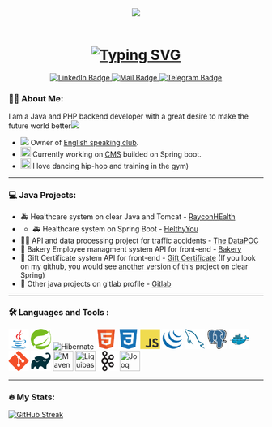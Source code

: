 <div id="header" align="center">
  <img src="https://media.tenor.com/_C4KnhRTyeYAAAAM/tarantino-cannes.gif" width="150"/>
  <br/>
  <img src="https://komarev.com/ghpvc/?username=lainng&style=flat-square&color=blue" alt=""/>
  <h1>
    <a href="https://git.io/typing-svg"><img src="https://readme-typing-svg.demolab.com?font=JetBrains+Mono&size=30&pause=1000&color=FF5F1F&center=true&vCenter=true&width=500&lines=Welcome!+%F0%9F%91%8B" alt="Typing SVG" /></a>
  </h1>
  <div id="badges">
    <a href="https://www.linkedin.com/in/yegor-chevardin/" target="_blank">
      <img src="https://img.shields.io/badge/LinkedIn-blue?style=for-the-badge&logo=linkedin&logoColor=white" alt="LinkedIn Badge"/>
    </a>
    <a href="mailto:egor03052004@gmail.com" target="_blank">
      <img src="https://img.shields.io/badge/Gmail-D14836?style=for-the-badge&logo=gmail&logoColor=white" alt="Mail Badge"/>
    </a>
    <a href="https://t.me/YegorChevardin" target="_blank">
      <img src="https://img.shields.io/badge/Telegram-2CA5E0?style=for-the-badge&logo=telegram&logoColor=white" alt="Telegram Badge"/>
    </a>
  </div>
</div>

### :man_technologist: About Me:

I am a Java and PHP backend developer with a great desire to make the future world better<img src="https://media.tenor.com/P0aI7ZIYIzEAAAAi/orange.gif" width="20px"/>

- <img src="https://media.tenor.com/3Ku-5AN4ZlAAAAAi/orange-heart-symbols.gif" width="20px"/> Owner of <a href="https://www.instagram.com/teachhouse.nikopol/" target="_blank">English speaking club</a>.
- <img src="https://media.tenor.com/B3yQSNplTiIAAAAi/cheers-salut.gif" width="20px" height="20px"/> Currently working on <a href="https://t.me/mimosacms" target="_blank">CMS</a> builded on Spring boot.
- <img src="https://c.tenor.com/Ot3hDzO75f4AAAAi/tegan-teganiversen.gif" width="20px" height="20px"/> I love dancing hip-hop and training in the gym)

---

### 💻 Java Projects:

- 🚑 Healthcare system on clear Java and Tomcat - <a href="https://gitlab.com/YegorChevardin/rayconhealth" target="_blank">RayconHEalth</a>
- - 🚑 Healthcare system on Spring Boot - <a href="https://gitlab.com/YegorChevardin/healthyyou" target="_blank">HelthyYou</a>
- 👨‍💻 API and data processing project for traffic accidents - <a href="https://gitlab.com/YegorChevardin/thedatapoc" target="_blank">The DataPOC</a>
- 🍪 Bakery Employee managment system API for front-end - <a href="https://gitlab.com/YegorChevardin/bakeryprojectapi" target="_blank">Bakery</a>
- 🎁 Gift Certificate system API for front-end - <a href="https://github.com/YegorChevardin/gift-certificate-secured" target="_blank">Gift Certificate</a> (If you look on my github, you would see <a href="https://github.com/YegorChevardin/gift-certificates-system" target="_blank">another version</a> of this project on clear Spring)
- 📗 Other java projects on gitlab profile - <a href="https://gitlab.com/YegorChevardin" target="_blank">Gitlab</a>

---

### :hammer_and_wrench: Languages and Tools :
<div>
  <img src="https://github.com/devicons/devicon/blob/master/icons/java/java-original.svg" title="Java" alt="Java" width="40" height="40"/>
  <img src="https://github.com/devicons/devicon/blob/master/icons/spring/spring-original.svg" title="Spring" alt="Spring" width="40" height="40"/>
  <img src="https://cdn.icon-icons.com/icons2/2699/PNG/512/hibernate_logo_icon_171004.png" title="Hibernate" alt="Hibernate" width="40" height="40"/>
  <img src="https://github.com/devicons/devicon/blob/master/icons/html5/html5-original.svg" title="HTML5" alt="HTML" width="40" height="40"/>
  <img src="https://github.com/devicons/devicon/blob/master/icons/css3/css3-plain.svg"  title="CSS3" alt="CSS" width="40" height="40"/>
  <img src="https://github.com/devicons/devicon/blob/master/icons/javascript/javascript-original.svg" title="JavaScript" alt="JavaScript" width="40" height="40"/>
  <img src="https://github.com/devicons/devicon/blob/master/icons/jquery/jquery-original.svg" title="jQuery" **alt="jQuery" width="40" height="40"/>
  <img src="https://github.com/devicons/devicon/blob/master/icons/mysql/mysql-original.svg" title="MySQL"  alt="MySQL" width="40" height="40"/>
  <img src="https://github.com/devicons/devicon/blob/master/icons/postgresql/postgresql-original.svg" itle="PostgreSQL"  alt="PostgreSQL" width="40" height="40"/>
  <img src="https://github.com/devicons/devicon/blob/master/icons/docker/docker-original.svg" title="Docker" **alt="Docker" width="40" height="40"/>
  <img src="https://github.com/devicons/devicon/blob/master/icons/git/git-original.svg" title="Git" **alt="Git" width="40" height="40"/>
  <img src="https://github.com/devicons/devicon/blob/master/icons/gradle/gradle-plain.svg" title="Gradle" **alt="Gradle" width="40" height="40"/>
  <img src="https://cdn.icon-icons.com/icons2/2107/PNG/512/file_type_maven_icon_130397.png" title="Maven" **alt="Maven" width="40" height="40"/>
  <img src="https://www.liquibase.org/wp-content/themes/liquibase/assets/img/cta-icon.svg" title="Liquibase" **alt="Liquibase" width="40" height="40"/>
  <img src="https://github.com/devicons/devicon/blob/master/icons/apachekafka/apachekafka-original.svg" title="Apache Kafka" **alt="Apache Kafka" width="40" height="40"/>
   <img src="https://uws.ie/wp-content/uploads/jooq-logo-black.png" title="Jooq" **alt="Jooq" width="40" height="40"/>
</div>

---

### 🔥 My Stats:

[![GitHub Streak](http://github-readme-streak-stats.herokuapp.com?user=lainng&theme=default)](https://git.io/streak-stats)
